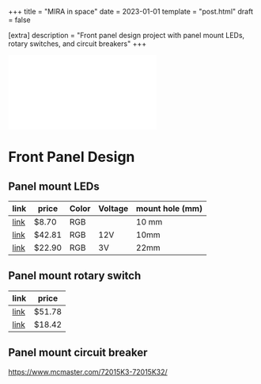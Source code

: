 +++
title = "MIRA in space"
date = 2023-01-01
template = "post.html"
draft = false

[extra]
description = "Front panel design project with panel mount LEDs, rotary switches, and circuit breakers"
+++

![Omaha World Herald](/omaha_world_herald_1-31-2024.pdf)

# Front Panel Design

## Panel mount LEDs
| link                                                                                                        | price  | Color | Voltage | mount hole (mm) |
| ----------------------------------------------------------------------------------------------------------- | ------ | ----- | ------- | --------------- |
| [link](https://www.mouser.com/ProductDetail/Phoenix-Contact/1082299?qs=l7cgNqFNU1gAkskrrn8OUA%3D%3D)        | $8.70  | RGB   |         | 10 mm           |
| [link](https://www.mouser.com/ProductDetail/Apem/Q10F5SZZRGB12ECA?qs=PzGy0jfpSMvyMBV4hCTObQ%3D%3D)          | $42.81 | RGB   | 12V     | 10mm            |
| [link](https://www.mouser.com/ProductDetail/Dialight/621-1121-304F?qs=Zz7%252BYVVL6bGS4NIZ2%252B8pbw%3D%3D) | $22.90 | RGB   | 3V      | 22mm            |


## Panel mount rotary switch 
| link                                                                                                                     | price  |
| ------------------------------------------------------------------------------------------------------------------------ | ------ |
| [link](https://www.mouser.com/ProductDetail/Omron-Automation-and-Safety/A165S-A3M-2?qs=fDdbfumoJZA5CNf%252BiRPWvw%3D%3D) | $51.78 |
| [link](https://www.mouser.com/ProductDetail/EAO/61-4510.0?qs=v0t%252BUMfTP8Nh51tMJK98Zg%3D%3D)                           | $18.42 |

## Panel mount circuit breaker
https://www.mcmaster.com/72015K3-72015K32/